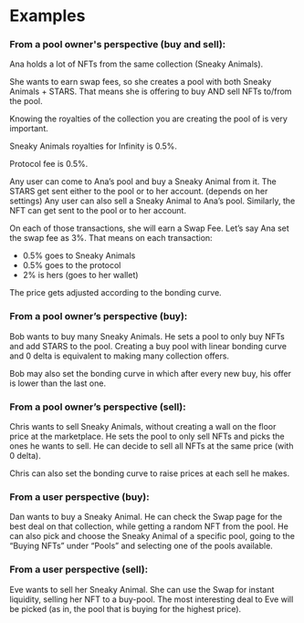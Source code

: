 # Examples

### **From a pool owner's perspective (buy and sell):**

Ana holds a lot of NFTs from the same collection (Sneaky Animals).

She wants to earn swap fees, so she creates a pool with both Sneaky Animals + STARS. That means she is offering to buy AND sell NFTs to/from the pool.

Knowing the royalties of the collection you are creating the pool of is very important.

Sneaky Animals royalties for Infinity is 0.5%.

Protocol fee is 0.5%.

Any user can come to Ana’s pool and buy a Sneaky Animal from it. The STARS get sent either to the pool or to her account. (depends on her settings) Any user can also sell a Sneaky Animal to Ana’s pool. Similarly, the NFT can get sent to the pool or to her account.

On each of those transactions, she will earn a Swap Fee. Let’s say Ana set the swap fee as 3%. That means on each transaction:

* 0.5% goes to Sneaky Animals
* 0.5% goes to the protocol
* 2% is hers (goes to her wallet)

The price gets adjusted according to the bonding curve.

### **From a pool owner’s perspective (buy):**

Bob wants to buy many Sneaky Animals. He sets a pool to only buy NFTs and add STARS to the pool. Creating a buy pool with linear bonding curve and 0 delta is equivalent to making many collection offers.

Bob may also set the bonding curve in which after every new buy, his offer is lower than the last one.

### **From a pool owner’s perspective (sell):**&#x20;

Chris wants to sell Sneaky Animals, without creating a wall on the floor price at the marketplace. He sets the pool to only sell NFTs and picks the ones he wants to sell. He can decide to sell all NFTs at the same price (with 0 delta).

Chris can also set the bonding curve to raise prices at each sell he makes.

### **From a user perspective (buy):**

Dan wants to buy a Sneaky Animal. He can check the Swap page for the best deal on that collection, while getting a random NFT from the pool. He can also pick and choose the Sneaky Animal of a specific pool, going to the “Buying NFTs” under “Pools” and selecting one of the pools available.

### **From a user perspective (sell):**

Eve wants to sell her Sneaky Animal. She can use the Swap for instant liquidity, selling her NFT to a buy-pool. The most interesting deal to Eve will be picked (as in, the pool that is buying for the highest price).
